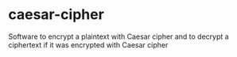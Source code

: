 # caesar-cipher
Software to encrypt a plaintext with Caesar cipher and to decrypt a ciphertext if it was encrypted with Caesar cipher
